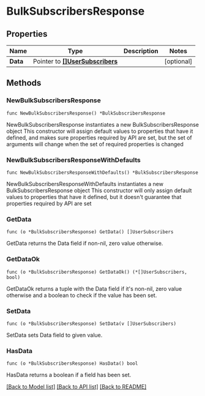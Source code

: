 # BulkSubscribersResponse

## Properties

Name | Type | Description | Notes
------------ | ------------- | ------------- | -------------
**Data** | Pointer to [**[]UserSubscribers**](UserSubscribers.md) |  | [optional] 

## Methods

### NewBulkSubscribersResponse

`func NewBulkSubscribersResponse() *BulkSubscribersResponse`

NewBulkSubscribersResponse instantiates a new BulkSubscribersResponse object
This constructor will assign default values to properties that have it defined,
and makes sure properties required by API are set, but the set of arguments
will change when the set of required properties is changed

### NewBulkSubscribersResponseWithDefaults

`func NewBulkSubscribersResponseWithDefaults() *BulkSubscribersResponse`

NewBulkSubscribersResponseWithDefaults instantiates a new BulkSubscribersResponse object
This constructor will only assign default values to properties that have it defined,
but it doesn't guarantee that properties required by API are set

### GetData

`func (o *BulkSubscribersResponse) GetData() []UserSubscribers`

GetData returns the Data field if non-nil, zero value otherwise.

### GetDataOk

`func (o *BulkSubscribersResponse) GetDataOk() (*[]UserSubscribers, bool)`

GetDataOk returns a tuple with the Data field if it's non-nil, zero value otherwise
and a boolean to check if the value has been set.

### SetData

`func (o *BulkSubscribersResponse) SetData(v []UserSubscribers)`

SetData sets Data field to given value.

### HasData

`func (o *BulkSubscribersResponse) HasData() bool`

HasData returns a boolean if a field has been set.


[[Back to Model list]](../README.md#documentation-for-models) [[Back to API list]](../README.md#documentation-for-api-endpoints) [[Back to README]](../README.md)


